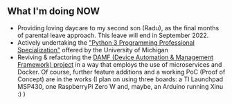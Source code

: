## What I'm doing NOW

+ Providing loving daycare to my second son (Radu), as the final months of parental leave approach. This leave will end in September 2022.
+ Actively undertaking the ["Python 3 Programming Professional Specialization"](https://www.coursera.org/specializations/python-3-programming) offered by the University of Michigan
+ Reviving & refactoring the [DAMF (Device Automation & Management Framework) project](https://github.com/diorgulescu/DAMF) in a way that employs the use of microservices and Docker. Of course, further feature additions and a working PoC (Proof of Concept) are in the works (I plan on using three boards: a TI Launchpad MSP430,  one RaspberryPi Zero W and, maybe, an Arduino running Xinu :) )